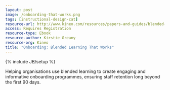 ```yaml
---
layout: post
image: /onboarding-that-works.png
tags: [instructional-design-cat]
resource-url: http://www.kineo.com/resources/papers-and-guides/blended-learning-that-works-for-onboarding-guide
access: Requires Registration
resource-type: Ebook
resource-author: Kirstie Greany
resource-org: Kineo
title: "Onboarding: Blended Learning That Works"
---
```

{% include JB/setup %}

Helping organisations use blended learning to create engaging and informative onboarding programmes, ensuring staff retention long beyond the first 90 days.
